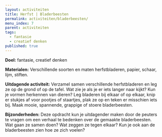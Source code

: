 ```yaml
---
layout: activiteiten
title: Herfst | Bladerbeesten
permalink: activiteiten/bladerbeesten/
menu_index: 7
parent: activiteiten
tags:
  - fantasie
  - creatief denken
published: true
---
```


**Doel:** fantasie, creatief denken

<p style="margin-top: 10px;"/>

**Materialen:** Verschillende soorten en maten herfstbladeren, papier, schaar, lijm, stiften.

<p style="margin-top: 10px;"/>

**Uitdagende activiteit:** Verzamel samen verschillende herfstbladeren en leg ze op de grond of op de tafel. Wat zie je als je er iets langer naar kijkt? Kun je vormen herkennen van dieren? Leg bladeren bij elkaar of op elkaar, knip er stukjes af voor pootjes of staartjes, plak ze op en teken er misschien iets bij. Maak mooie, spannende, grappige of stoere bladerbeesten.

<p style="margin-top: 10px;"/>

**Bijzonderheden:** Deze opdracht kun je uitdagender maken door de peuters te vragen om een verhaal te bedenken over de gemaakte bladerbeesten. Wat gaan ze samen doen? Wat zeggen ze tegen elkaar? Kun je ook aan de bladerbeesten zien hoe ze zich voelen?
